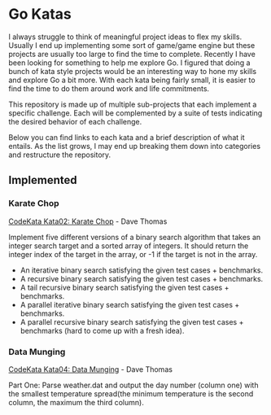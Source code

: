 # Go Katas
I always struggle to think of meaningful project ideas to flex my skills. Usually I end up implementing
some sort of game/game engine but these projects are usually too large to find the time to complete. Recently
I have been looking for something to help me explore Go. I figured that doing a bunch of kata style projects 
would be an interesting way to hone my skills and explore Go a bit more. With each kata being fairly small, 
it is easier to find the time to do them around work and life commitments.

This repository is made up of multiple sub-projects that each implement a specific challenge. Each will be
complemented by a suite of tests indicating the desired behavior of each challenge.

Below you can find links to each kata and a brief description of what it entails. As the list grows, I may 
end up breaking them down into categories and restructure the repository.

## Implemented

### Karate Chop
[CodeKata Kata02: Karate Chop](http://codekata.com/kata/kata02-karate-chop/) - Dave Thomas

Implement five different versions of a binary search algorithm that takes an integer search target and a sorted
array of integers. It should return the integer index of the target in the array, or -1 if the target is not
in the array.

* An iterative binary search satisfying the given test cases + benchmarks.
* A recursive binary search satisfying the given test cases + benchmarks.
* A tail recursive binary search satisfying the given test cases + benchmarks.
* A parallel iterative binary search satisfying the given test cases + benchmarks.
* A parallel recursive binary search satisfying the given test cases + benchmarks (hard to come up with a fresh idea).

### Data Munging
[CodeKata Kata04: Data Munging](http://codekata.com/kata/kata04-data-munging/) - Dave Thomas

Part One: Parse weather.dat and output the day number (column one) with the smallest temperature spread(the minimum 
temperature is the second column, the maximum the third column). 